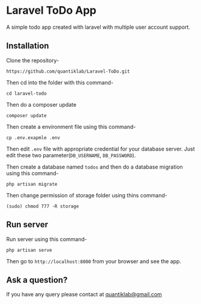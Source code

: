 # Laravel ToDo App

A simple todo app created with laravel with multiple user account support.



## Installation

Clone the repository-
```
https://github.com/quantiklab/Laravel-ToDo.git
```

Then cd into the folder with this command-
```
cd laravel-todo
```

Then do a composer update
```
composer update
```

Then create a environment file using this command-
```
cp .env.exapmle .env
```

Then edit `.env` file with appropriate credential for your database server. Just edit these two parameter(`DB_USERNAME`, `DB_PASSWORD`).

Then create a database named `todos` and then do a database migration using this command-
```
php artisan migrate
```

Then change permission of storage folder using thins command-
```
(sudo) chmod 777 -R storage
```

## Run server

Run server using this command-
```
php artisan serve
```

Then go to `http://localhost:8000` from your browser and see the app.

## Ask a question?

If you have any query please contact at quantiklab@gmail.com


